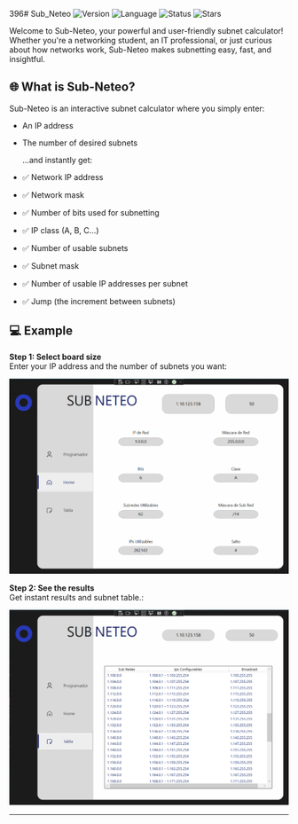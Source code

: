 396# Sub_Neteo
![Version](https://img.shields.io/badge/version-1.0.0-2839B8) ![Language](https://img.shields.io/badge/language-C_Sharp-2839B8) ![Status](https://img.shields.io/badge/status-Second%20version-2839B8)
![Stars](https://img.shields.io/github/stars/Luis3Fernando/Sub-Neteo?style=social)

Welcome to Sub-Neteo, your powerful and user-friendly subnet calculator! Whether you're a networking student, an IT professional, or just curious about how networks work, Sub-Neteo makes subnetting easy, fast, and insightful.

## 🌐 What is Sub-Neteo?
Sub-Neteo is an interactive subnet calculator where you simply enter:

- An IP address
- The number of desired subnets

  …and instantly get:
  
- ✅ Network IP address
- ✅ Network mask
- ✅ Number of bits used for subnetting
- ✅ IP class (A, B, C…)
- ✅ Number of usable subnets
- ✅ Subnet mask
- ✅ Number of usable IP addresses per subnet
- ✅ Jump (the increment between subnets)

## 💻 Example
**Step 1: Select board size**  
Enter your IP address and the number of subnets you want:

<img src="assets/screenshots/data.png" width="600"/>

**Step 2: See the results**  
Get instant results and subnet table.:

<img src="assets/screenshots/table.png" width="600"/>

---
